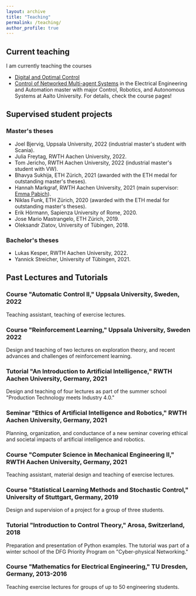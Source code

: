 ```yaml
---
layout: archive
title: "Teaching"
permalink: /teaching/
author_profile: true
---
```


## Current teaching

I am currently teaching the courses
* [Digital and Optimal Control](https://mycourses.aalto.fi/course/view.php?id=39450)
* [Control of Networked Multi-agent Systems](https://courses.aalto.fi/s/course/a057T00000IdbOxQAJ/networked-control-of-multiagent-systems?language=en_US)
in the Electrical Engineering and Automation master with major Control, Robotics, and Autonomous Systems at Aalto University. For details, check the course pages!

## Supervised student projects
### Master's theses
* Joel Bjervig, Uppsala University, 2022 (industrial master's student with Scania).
* Julia Freytag, RWTH Aachen University, 2022.
* Tom Jericho, RWTH Aachen University, 2022 (industrial master's student with VW).
* Bhavya Sukhija, ETH Zürich, 2021 (awarded with the ETH medal for outstanding master's theses).
* Hannah Markgraf, RWTH Aachen University, 2021 (main supervisor: [Emma Pabich](https://www.dsme.rwth-aachen.de/cms/DSME/Das-Institut/Team-CMS-Artikel-/~jlrop/Emma-Pabich/lidx/1/)).
* Niklas Funk, ETH Zürich, 2020 (awarded with the ETH medal for outstanding master's theses).
* Erik Hörmann, Sapienza University of Rome, 2020.
* Jose Mario Mastrangelo, ETH Zürich, 2019.
* Oleksandr Zlatov, University of Tübingen, 2018.

### Bachelor's theses
* Lukas Kesper, RWTH Aachen University, 2022.
* Yannick Streicher, University of Tübingen, 2021.

## Past Lectures and Tutorials

### Course "Automatic Control II," Uppsala University, Sweden, 2022
Teaching assistant, teaching of exercise lectures.

### Course "Reinforcement Learning," Uppsala University, Sweden 2022
Design and teaching of two lectures on exploration theory, and recent advances and challenges of reinforcement learning.

### Tutorial "An Introduction to Artificial Intelligence," RWTH Aachen University, Germany, 2021
Design and teaching of four lectures as part of the summer school  "Production Technology meets Industry 4.0."

### Seminar "Ethics of Artificial Intelligence and Robotics," RWTH Aachen University, Germany, 2021
Planning, organization, and conductance of a new seminar covering ethical and societal impacts of artificial intelligence and robotics.

### Course "Computer Science in Mechanical Engineering II," RWTH Aachen University, Germany, 2021
Teaching assistant, material design and teaching of exercise lectures.

### Course "Statistical Learning Methods and Stochastic Control," University of Stuttgart, Germany, 2019
Design and supervision of a project for a group of three students.

### Tutorial "Introduction to Control Theory," Arosa, Switzerland, 2018
Preparation and presentation of Python examples. The tutorial was part of a winter school of the DFG Priority Program on "Cyber-physical Networking."

### Course "Mathematics for Electrical Engineering," TU Dresden, Germany, 2013-2016
Teaching exercise lectures for groups of up to 50 engineering students.
